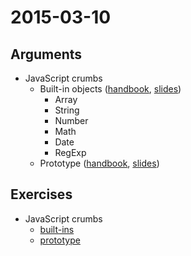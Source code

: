 # 2015-03-10

## Arguments

* JavaScript crumbs
  - Built-in objects ([handbook](https://github.com/cvdlab/javascript-crumbs/blob/master/chapters/built-in/Readme.md), [slides](http://cvdlab.github.io/showdown/?md=https://github.com/cvdlab/javascript-crumbs-slides/blob/master/chapters/built-ins/Readme.md))
      - Array
      - String
      - Number
      - Math
      - Date
      - RegExp
  - Prototype ([handbook](https://github.com/cvdlab/javascript-crumbs/blob/master/chapters/prototype/Readme.md), [slides](http://cvdlab.github.io/showdown/?md=https://github.com/cvdlab/javascript-crumbs-slides/blob/master/chapters/prototype/Readme.md))

## Exercises

* JavaScript crumbs
  - [built-ins](https://github.com/cvdlab/javascript-crumbs-exercises/blob/master/chapters/built-ins/Readme.md)
  - [prototype](https://github.com/cvdlab/javascript-crumbs-exercises/blob/master/chapters/prototype/Readme.md)
